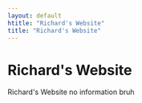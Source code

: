 ```yaml
---
layout: default
htitle: "Richard's Website"
title: "Richard's Website"
---
```



# Richard's Website

Richard's Website
no information bruh
